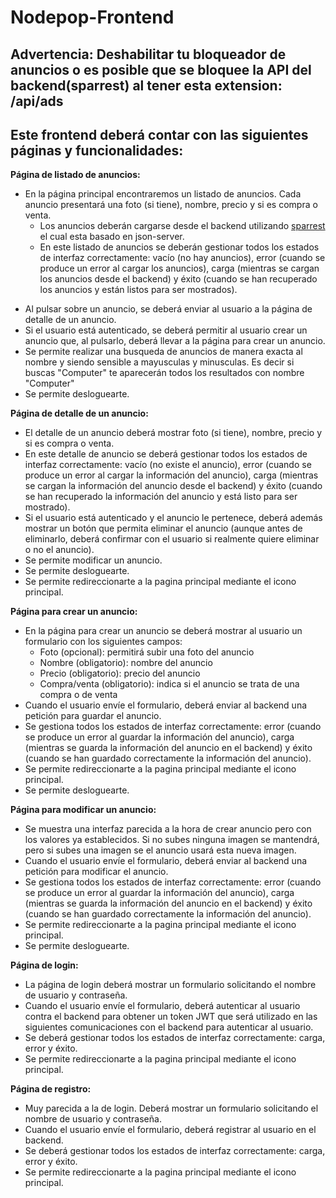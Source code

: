 # Nodepop-Frontend

## Advertencia: Deshabilitar tu bloqueador de anuncios o es posible que se bloquee la API del backend(sparrest) al tener esta extension: /api/ads

## Este frontend deberá contar con las siguientes páginas y funcionalidades:

**Página de listado de anuncios:**

- En la página principal encontraremos un listado de anuncios. Cada anuncio presentará una foto (si tiene), nombre, precio y si es compra o venta.
  - Los anuncios deberán cargarse desde el backend utilizando [sparrest](https://github.com/kasappeal/sparrest.js) el cual esta basado en json-server.
  * En este listado de anuncios se deberán gestionar todos los estados de interfaz
    correctamente: vacío (no hay anuncios), error (cuando se produce un error al cargar
    los anuncios), carga (mientras se cargan los anuncios desde el backend) y éxito
    (cuando se han recuperado los anuncios y están listos para ser mostrados).

* Al pulsar sobre un anuncio, se deberá enviar al usuario a la página de detalle de un anuncio.
* Si el usuario está autenticado, se deberá permitir al usuario crear un anuncio que, al pulsarlo, deberá llevar a la página para crear un anuncio.
* Se permite realizar una busqueda de anuncios de manera exacta al nombre y siendo sensible a mayusculas y minusculas. Es decir si buscas "Computer" te aparecerán todos los resultados con nombre "Computer"
* Se permite desloguearte.

**Página de detalle de un anuncio:**

- El detalle de un anuncio deberá mostrar foto (si tiene), nombre, precio y si es compra o venta.
- En este detalle de anuncio se deberá gestionar todos los estados de interfaz
  correctamente: vacío (no existe el anuncio), error (cuando se produce un error al cargar la información del anuncio), carga (mientras se cargan la información del anuncio desde el backend) y éxito (cuando se han recuperado la información del anuncio y está listo para ser mostrado).
- Si el usuario está autenticado y el anuncio le pertenece, deberá además mostrar un botón que permita eliminar el anuncio (aunque antes de eliminarlo, deberá confirmar con el usuario si realmente quiere eliminar o no el anuncio).
- Se permite modificar un anuncio.
- Se permite desloguearte.
- Se permite redireccionarte a la pagina principal mediante el icono principal.

**Página para crear un anuncio:**

- En la página para crear un anuncio se deberá mostrar al usuario un formulario con los
  siguientes campos:
  - Foto (opcional): permitirá subir una foto del anuncio
  - Nombre (obligatorio): nombre del anuncio
  - Precio (obligatorio): precio del anuncio
  - Compra/venta (obligatorio): indica si el anuncio se trata de una compra o de venta
- Cuando el usuario envíe el formulario, deberá enviar al backend una petición para guardar el anuncio.
- Se gestiona todos los estados de interfaz correctamente: error (cuando se produce un error al guardar la información del anuncio), carga (mientras se guarda la información del anuncio en el backend) y éxito (cuando se han guardado correctamente la información del anuncio).
- Se permite redireccionarte a la pagina principal mediante el icono principal.
- Se permite desloguearte.

**Página para modificar un anuncio:**

- Se muestra una interfaz parecida a la hora de crear anuncio pero con los valores ya establecidos. Si no subes ninguna imagen se mantendrá, pero si subes una imagen se el anuncio usará esta nueva imagen.
- Cuando el usuario envíe el formulario, deberá enviar al backend una petición para modificar el anuncio.
- Se gestiona todos los estados de interfaz correctamente: error (cuando se produce un error al guardar la información del anuncio), carga (mientras se guarda la información del anuncio en el backend) y éxito (cuando se han guardado correctamente la información del anuncio).
- Se permite redireccionarte a la pagina principal mediante el icono principal.
- Se permite desloguearte.

**Página de login:**

- La página de login deberá mostrar un formulario solicitando el nombre de usuario y
  contraseña.
- Cuando el usuario envíe el formulario, deberá autenticar al usuario contra el backend para obtener un token JWT que será utilizado en las siguientes comunicaciones con el backend para autenticar al usuario.
- Se deberá gestionar todos los estados de interfaz correctamente: carga, error y éxito.
- Se permite redireccionarte a la pagina principal mediante el icono principal.

**Página de registro:**

- Muy parecida a la de login. Deberá mostrar un formulario solicitando el nombre de usuario y contraseña.
- Cuando el usuario envíe el formulario, deberá registrar al usuario en el backend.
- Se deberá gestionar todos los estados de interfaz correctamente: carga, error y éxito.
- Se permite redireccionarte a la pagina principal mediante el icono principal.
